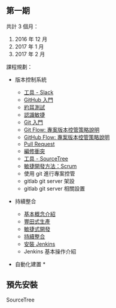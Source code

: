 ## 第一期

共計 3 個月：

1. 2016 年 12 月
2. 2017 年 1 月
3. 2017 年 2 月

課程規劃：
* 版本控制系統
  * [工具 - Slack](tools/slack/README.md)
  * [GitHub 入門](vcs/github/README.md)
  * [約耳測試](joel/joel-test/README.md)
  * [認識敏捷](agile/README.md)
  * [Git 入門](vcs/git/README.md)
  * [Git Flow: 專案版本控管策略說明](./vcs/git/flow/README.md)
  * [GitHub Flow: 專案版本控管策略說明](./vcs/git/githubflow//README.md)
  * [Pull Request](vcs/git/pull-request/README.md)
  * [編修衝突](vcs/git/conflict/README.md)
  * [工具 - SourceTree](tools/sourcetree/README.md)
  * [敏捷開發方法：Scrum](agile/scrum/README.md)
  * 使用 git 進行專案控管
  * gitlab git server 架設
  * gitlab git server 相關設置

* 持續整合
  * [基本概念介紹](jenkins/basic/README.md)
  * [豐田式生產](jenkins/basic/lean.md)
  * [敏捷式開發](jenkins/basic/agile.md)
  * [持續整合](jenkins/basic/continuous-integration.md)
  * [安裝 Jenkins](jenkins/basic/install.md)
  * Jenkins 基本操作介紹

* 自動化建置
  *


## 預先安裝

SourceTree
